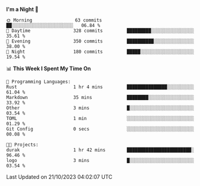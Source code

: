 <!--START_SECTION:waka-->
**I'm a Night 🦉** 

```text
🌞 Morning                63 commits          ██░░░░░░░░░░░░░░░░░░░░░░░   06.84 % 
🌆 Daytime                328 commits         █████████░░░░░░░░░░░░░░░░   35.61 % 
🌃 Evening                350 commits         ██████████░░░░░░░░░░░░░░░   38.00 % 
🌙 Night                  180 commits         █████░░░░░░░░░░░░░░░░░░░░   19.54 % 
```


📊 **This Week I Spent My Time On** 

```text
💬 Programming Languages: 
Rust                     1 hr 4 mins         ███████████████░░░░░░░░░░   61.04 % 
Markdown                 35 mins             ████████░░░░░░░░░░░░░░░░░   33.92 % 
Other                    3 mins              █░░░░░░░░░░░░░░░░░░░░░░░░   03.54 % 
TOML                     1 min               ░░░░░░░░░░░░░░░░░░░░░░░░░   01.29 % 
Git Config               0 secs              ░░░░░░░░░░░░░░░░░░░░░░░░░   00.08 % 

🐱‍💻 Projects: 
durak                    1 hr 42 mins        ████████████████████████░   96.46 % 
logo                     3 mins              █░░░░░░░░░░░░░░░░░░░░░░░░   03.54 % 
```


 Last Updated on 21/10/2023 04:02:07 UTC
<!--END_SECTION:waka-->
